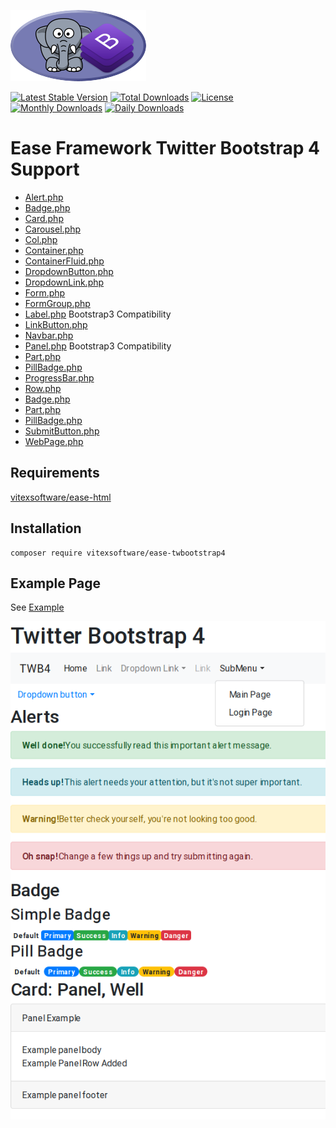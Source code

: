 ![Project Logo](project-logo.png?raw=true)

[![Latest Stable Version](https://poser.pugx.org/vitexsoftware/ease-twbootstrap4/v/stable)](https://packagist.org/packages/vitexsoftware/ease-twbootstrap4)
[![Total Downloads](https://poser.pugx.org/vitexsoftware/ease-twbootstrap4/downloads)](https://packagist.org/packages/vitexsoftware/ease-twbootstrap4)
[![License](https://poser.pugx.org/vitexsoftware/ease-twbootstrap4/license)](https://packagist.org/packages/vitexsoftware/ease-twbootstrap4)
[![Monthly Downloads](https://poser.pugx.org/vitexsoftware/ease-twbootstrap4/d/monthly)](https://packagist.org/packages/vitexsoftware/ease-twbootstrap4)
[![Daily Downloads](https://poser.pugx.org/vitexsoftware/ease-twbootstrap4/d/daily)](https://packagist.org/packages/vitexsoftware/ease-twbootstrap4)



Ease Framework Twitter Bootstrap 4 Support
==========================================


 * [Alert.php](src/Ease/TWB4/Alert.php)
 * [Badge.php](src/Ease/TWB4/Badge.php)
 * [Card.php](src/Ease/TWB4/Card.php)
 * [Carousel.php](src/Ease/TWB4/Carousel.php)
 * [Col.php](src/Ease/TWB4/Col.php)
 * [Container.php](src/Ease/TWB4/Container.php)
 * [ContainerFluid.php](src/Ease/TWB4/Container.php)
 * [DropdownButton.php](src/Ease/TWB4/DropdownButton.php)
 * [DropdownLink.php](src/Ease/TWB4/DropdownLink.php)
 * [Form.php](src/Ease/TWB4/Form.php)
 * [FormGroup.php](src/Ease/TWB4/FormGroup.php)
 * [Label.php](src/Ease/TWB4/Label.php) Bootstrap3 Compatibility
 * [LinkButton.php](src/Ease/TWB4/LinkButton.php)
 * [Navbar.php](src/Ease/TWB4/Navbar.php)
 * [Panel.php](src/Ease/TWB4/Panel.php) Bootstrap3 Compatibility
 * [Part.php](src/Ease/TWB4/Part.php)
 * [PillBadge.php](src/Ease/TWB4/PillBadge.php)
 * [ProgressBar.php](src/Ease/TWB4/ProgressBar.php)
 * [Row.php](src/Ease/TWB4/Row.php)
 * [Badge.php](src/Ease/TWB4/Badge.php)
 * [Part.php](src/Ease/TWB4/Part.php)
 * [PillBadge.php](src/Ease/TWB4/PillBadge.php)
 * [SubmitButton.php](src/Ease/TWB4/SubmitButton.php)
 * [WebPage.php](src/Ease/TWB4/WebPage.php)


Requirements
------------

[vitexsoftware/ease-html](https://github.com/VitexSoftware/ease-html)


Installation
------------

```
composer require vitexsoftware/ease-twbootstrap4
```

Example Page
-------------

See [Example](Examples/twb4.php)

![Example](example.png?raw=true)
